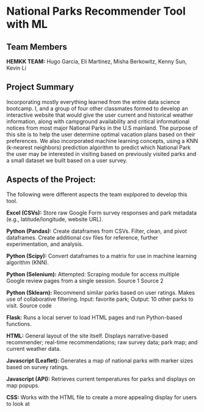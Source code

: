 # National Parks Recommender Tool with ML

## Team Members
**HEMKK TEAM:** Hugo Garcia, Eli Martinez, Misha Berkowitz, Kenny Sun, Kevin Li 

## Project Summary
Incorporating mostly everything learned from the entire data science bootcamp. I, and a group of four other classmates formed to develop an interactive website that would give the user current and historical weather information, along with campground availability and critical informational notices from most major National Parks in the U.S mainland. The purpose of this site is to help the user determine optimal vacation plans based on their preferences. We also incorporated machine learning concepts, using a KNN (k-nearest neighbors) prediction algorithm to predict which National Park the user may be interested in visiting based on previously visited parks and a small dataset we built based on a user survey.


## Aspects of the Project:
The following were different aspects the team explpored to develop this tool.

**Excel (CSVs):** Store raw Google Form survey responses and park metadata (e.g., latitude/longitude, website URL).

**Python (Pandas):** Create dataframes from CSVs. Filter, clean, and pivot dataframes. Create additional csv files for reference, further experimentation, and analysis.

**Python (Scipy):** Convert dataframes to a matrix for use in machine learning algorithm (KNN).

**Python (Selenium):** Attempted: Scraping module for access multiple Google review pages from a single session. Source 1 Source 2

**Python (Sklearn):** Recommend similar parks based on user ratings. Makes use of collaborative filtering. Input: favorite park; Output: 10 other parks to visit. Source code

**Flask:** Runs a local server to load HTML pages and run Python-based functions.

**HTML:** General layout of the site itself. Displays narrative-based recommender; real-time recommendations; raw survey data; park map; and current weather data.

**Javascript (Leaflet):** Generates a map of national parks with marker sizes based on survey ratings.

**Javascript (API):** Retrieves current temperatures for parks and displays on map popups.

**CSS:** Works with the HTML file to create a more appealing display for users to look at


